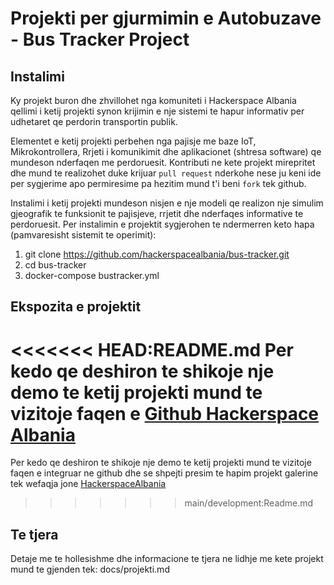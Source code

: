 # Projekti per gjurmimin e Autobuzave - Bus Tracker Project

## Instalimi
Ky projekt buron dhe zhvillohet nga komuniteti i Hackerspace Albania qellimi i ketij projekti synon krijimin e nje sistemi te hapur informativ per udhetaret qe perdorin transportin publik.

Elementet e ketij projekti perbehen nga pajisje me baze IoT, Mikrokontrollera, Rrjeti i komunikimit dhe aplikacionet (shtresa software) qe mundeson nderfaqen me perdoruesit. Kontributi ne kete projekt mirepritet dhe mund te realizohet duke krijuar `pull request` nderkohe nese ju keni ide per sygjerime apo permiresime pa hezitim mund t'i beni `fork` tek github.

Instalimi i ketij projekti mundeson nisjen e nje modeli qe realizon nje simulim gjeografik te funksionit te pajisjeve, rrjetit dhe nderfaqes informative te perdoruesit. Per instalimin e projektit sygjerohen te ndermerren keto hapa (pamvaresisht sistemit te operimit):

1. git clone https://github.com/hackerspacealbania/bus-tracker.git
2. cd bus-tracker
3. docker-compose bustracker.yml

## Ekspozita e projektit
<<<<<<< HEAD:README.md
Per kedo qe deshiron te shikoje nje demo te ketij projekti mund te vizitoje faqen e [Github Hackerspace Albania](https://hackerspacealbania.github.io/)
=======
Per kedo qe deshiron te shikoje nje demo te ketij projekti mund te vizitoje faqen e integruar ne github dhe se shpejti presim te hapim projekt galerine tek wefaqja jone [HackerspaceAlbania](https://www.hackerspacealbania.al)
>>>>>>> main/development:Readme.md


## Te tjera
Detaje me te hollesishme dhe informacione te tjera ne lidhje me kete projekt mund te gjenden tek: docs/projekti.md
